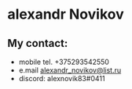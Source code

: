 # alexandr Novikov
## My contact:
- mobile tel. +375293542550
- e.mail alexandr_novikov@list.ru
- discord: alexnovik83#0411

